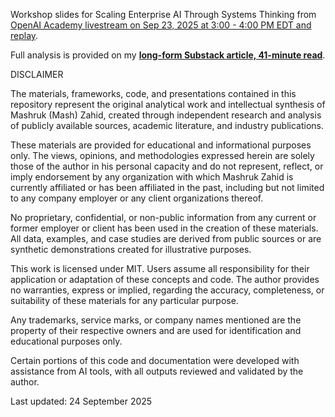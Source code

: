 Workshop slides for Scaling Enterprise AI Through Systems Thinking from [OpenAI Academy livestream on Sep 23, 2025 at 3:00 - 4:00 PM EDT and replay](https://academy.openai.com/home/events/scaling-enterprise-ai-through-systems-thinking-juj4jf41sk).

Full analysis is provided on my **[long-form Substack article, 41-minute read](https://open.substack.com/pub/mashz/p/scaling-enterprise-ai-through-systems?r=2gqj&utm_campaign=post&utm_medium=web&showWelcomeOnShare=true)**.

DISCLAIMER

The materials, frameworks, code, and presentations contained in this repository represent the original analytical work and intellectual synthesis of Mashruk (Mash) Zahid, created through independent research and analysis of publicly available sources, academic literature, and industry publications. 

These materials are provided for educational and informational purposes only. The views, opinions, and methodologies expressed herein are solely those of the author in his personal capacity and do not represent, reflect, or imply endorsement by any organization with which Mashruk Zahid is currently affiliated or has been affiliated in the past, including but not limited to any company employer or any client organizations thereof.

No proprietary, confidential, or non-public information from any current or former employer or client has been used in the creation of these materials. All data, examples, and case studies are derived from public sources or are synthetic demonstrations created for illustrative purposes.

This work is licensed under MIT. Users assume all responsibility for their application or adaptation of these concepts and code. The author provides no warranties, express or implied, regarding the accuracy, completeness, or suitability of these materials for any particular purpose.

Any trademarks, service marks, or company names mentioned are the property of their respective owners and are used for identification and educational purposes only.

Certain portions of this code and documentation were developed with assistance from AI tools, with all outputs reviewed and validated by the author.

Last updated: 24 September 2025

